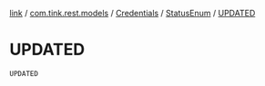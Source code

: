 [link](../../../index.md) / [com.tink.rest.models](../../index.md) / [Credentials](../index.md) / [StatusEnum](index.md) / [UPDATED](./-u-p-d-a-t-e-d.md)

# UPDATED

`UPDATED`